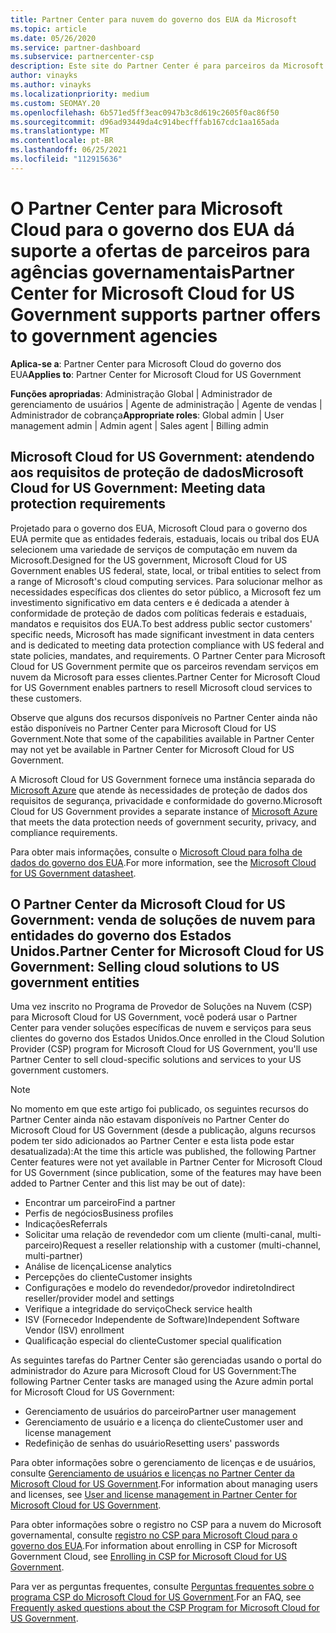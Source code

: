 ```yaml
---
title: Partner Center para nuvem do governo dos EUA da Microsoft
ms.topic: article
ms.date: 05/26/2020
ms.service: partner-dashboard
ms.subservice: partnercenter-csp
description: Este site do Partner Center é para parceiros da Microsoft que oferecem soluções de nuvem da Microsoft para clientes que trabalham com agências governamentais na Estados Unidos.
author: vinayks
ms.author: vinayks
ms.localizationpriority: medium
ms.custom: SEOMAY.20
ms.openlocfilehash: 6b571ed5ff3eac0947b3c8d619c2605f0ac86f50
ms.sourcegitcommit: d96ad93449da4c914becfffab167cdc1aa165ada
ms.translationtype: MT
ms.contentlocale: pt-BR
ms.lasthandoff: 06/25/2021
ms.locfileid: "112915636"
---
```

# <a name="partner-center-for-microsoft-cloud-for-us-government-supports-partner-offers-to-government-agencies"></a><span data-ttu-id="2dcec-103">O Partner Center para Microsoft Cloud para o governo dos EUA dá suporte a ofertas de parceiros para agências governamentais</span><span class="sxs-lookup"><span data-stu-id="2dcec-103">Partner Center for Microsoft Cloud for US Government supports partner offers to government agencies</span></span>

<span data-ttu-id="2dcec-104">**Aplica-se a**: Partner Center para Microsoft Cloud do governo dos EUA</span><span class="sxs-lookup"><span data-stu-id="2dcec-104">**Applies to**: Partner Center for Microsoft Cloud for US Government</span></span>

<span data-ttu-id="2dcec-105">**Funções apropriadas**: Administração Global | Administrador de gerenciamento de usuários | Agente de administração | Agente de vendas | Administrador de cobrança</span><span class="sxs-lookup"><span data-stu-id="2dcec-105">**Appropriate roles**: Global admin | User management admin | Admin agent | Sales agent | Billing admin</span></span>

## <a name="microsoft-cloud-for-us-government-meeting-data-protection-requirements"></a><span data-ttu-id="2dcec-106">Microsoft Cloud for US Government: atendendo aos requisitos de proteção de dados</span><span class="sxs-lookup"><span data-stu-id="2dcec-106">Microsoft Cloud for US Government: Meeting data protection requirements</span></span>

<span data-ttu-id="2dcec-107">Projetado para o governo dos EUA, Microsoft Cloud para o governo dos EUA permite que as entidades federais, estaduais, locais ou tribal dos EUA selecionem uma variedade de serviços de computação em nuvem da Microsoft.</span><span class="sxs-lookup"><span data-stu-id="2dcec-107">Designed for the US government, Microsoft Cloud for US Government enables US federal, state, local, or tribal entities to select from a range of Microsoft's cloud computing services.</span></span> <span data-ttu-id="2dcec-108">Para solucionar melhor as necessidades específicas dos clientes do setor público, a Microsoft fez um investimento significativo em data centers e é dedicada a atender à conformidade de proteção de dados com políticas federais e estaduais, mandatos e requisitos dos EUA.</span><span class="sxs-lookup"><span data-stu-id="2dcec-108">To best address public sector customers' specific needs, Microsoft has made significant investment in data centers and is dedicated to meeting data protection compliance with US federal and state policies, mandates, and requirements.</span></span> <span data-ttu-id="2dcec-109">O Partner Center para Microsoft Cloud for US Government permite que os parceiros revendam serviços em nuvem da Microsoft para esses clientes.</span><span class="sxs-lookup"><span data-stu-id="2dcec-109">Partner Center for Microsoft Cloud for US Government enables partners to resell Microsoft cloud services to these customers.</span></span>

<span data-ttu-id="2dcec-110">Observe que alguns dos recursos disponíveis no Partner Center ainda não estão disponíveis no Partner Center para Microsoft Cloud for US Government.</span><span class="sxs-lookup"><span data-stu-id="2dcec-110">Note that some of the capabilities available in Partner Center may not yet be available in Partner Center for Microsoft Cloud for US Government.</span></span>

<span data-ttu-id="2dcec-111">A Microsoft Cloud for US Government fornece uma instância separada do [Microsoft Azure](https://azure.microsoft.com/overview/clouds/government/) que atende às necessidades de proteção de dados dos requisitos de segurança, privacidade e conformidade do governo.</span><span class="sxs-lookup"><span data-stu-id="2dcec-111">Microsoft Cloud for US Government provides a separate instance of [Microsoft Azure](https://azure.microsoft.com/overview/clouds/government/) that meets the data protection needs of government security, privacy, and compliance requirements.</span></span> 

<span data-ttu-id="2dcec-112">Para obter mais informações, consulte o [Microsoft Cloud para folha de dados do governo dos EUA](https://download.microsoft.com/download/C/9/C/C9CA3002-DFC4-4ADA-841F-DF42AEC042FB/Microsoft_Azure_Government_Datasheet_EN_US.PDF).</span><span class="sxs-lookup"><span data-stu-id="2dcec-112">For more information, see the [Microsoft Cloud for US Government datasheet](https://download.microsoft.com/download/C/9/C/C9CA3002-DFC4-4ADA-841F-DF42AEC042FB/Microsoft_Azure_Government_Datasheet_EN_US.PDF).</span></span>

## <a name="partner-center-for-microsoft-cloud-for-us-government-selling-cloud-solutions-to-us-government-entities"></a><span data-ttu-id="2dcec-113">O Partner Center da Microsoft Cloud for US Government: venda de soluções de nuvem para entidades do governo dos Estados Unidos.</span><span class="sxs-lookup"><span data-stu-id="2dcec-113">Partner Center for Microsoft Cloud for US Government: Selling cloud solutions to US government entities</span></span>

<span data-ttu-id="2dcec-114">Uma vez inscrito no Programa de Provedor de Soluções na Nuvem (CSP) para Microsoft Cloud for US Government, você poderá usar o Partner Center para vender soluções específicas de nuvem e serviços para seus clientes do governo dos Estados Unidos.</span><span class="sxs-lookup"><span data-stu-id="2dcec-114">Once enrolled in the Cloud Solution Provider (CSP) program for Microsoft Cloud for US Government, you'll use Partner Center to sell cloud-specific solutions and services to your US government customers.</span></span> 

> [!NOTE]  
> <span data-ttu-id="2dcec-115">No momento em que este artigo foi publicado, os seguintes recursos do Partner Center ainda não estavam disponíveis no Partner Center do Microsoft Cloud for US Government (desde a publicação, alguns recursos podem ter sido adicionados ao Partner Center e esta lista pode estar desatualizada):</span><span class="sxs-lookup"><span data-stu-id="2dcec-115">At the time this article was published, the following Partner Center features were not yet available in Partner Center for Microsoft Cloud for US Government (since publication, some of the features may have been added to Partner Center and this list may be out of date):</span></span>

- <span data-ttu-id="2dcec-116">Encontrar um parceiro</span><span class="sxs-lookup"><span data-stu-id="2dcec-116">Find a partner</span></span>
- <span data-ttu-id="2dcec-117">Perfis de negócios</span><span class="sxs-lookup"><span data-stu-id="2dcec-117">Business profiles</span></span>
- <span data-ttu-id="2dcec-118">Indicações</span><span class="sxs-lookup"><span data-stu-id="2dcec-118">Referrals</span></span>
- <span data-ttu-id="2dcec-119">Solicitar uma relação de revendedor com um cliente (multi-canal, multi-parceiro)</span><span class="sxs-lookup"><span data-stu-id="2dcec-119">Request a reseller relationship with a customer (multi-channel, multi-partner)</span></span>
- <span data-ttu-id="2dcec-120">Análise de licença</span><span class="sxs-lookup"><span data-stu-id="2dcec-120">License analytics</span></span>
- <span data-ttu-id="2dcec-121">Percepções do cliente</span><span class="sxs-lookup"><span data-stu-id="2dcec-121">Customer insights</span></span>
- <span data-ttu-id="2dcec-122">Configurações e modelo do revendedor/provedor indireto</span><span class="sxs-lookup"><span data-stu-id="2dcec-122">Indirect reseller/provider model and settings</span></span>
- <span data-ttu-id="2dcec-123">Verifique a integridade do serviço</span><span class="sxs-lookup"><span data-stu-id="2dcec-123">Check service health</span></span>
- <span data-ttu-id="2dcec-124">ISV (Fornecedor Independente de Software)</span><span class="sxs-lookup"><span data-stu-id="2dcec-124">Independent Software Vendor (ISV) enrollment</span></span>
- <span data-ttu-id="2dcec-125">Qualificação especial do cliente</span><span class="sxs-lookup"><span data-stu-id="2dcec-125">Customer special qualification</span></span>

<span data-ttu-id="2dcec-126">As seguintes tarefas do Partner Center são gerenciadas usando o portal do administrador do Azure para Microsoft Cloud for US Government:</span><span class="sxs-lookup"><span data-stu-id="2dcec-126">The following Partner Center tasks are managed using the Azure admin portal for Microsoft Cloud for US Government:</span></span> 

- <span data-ttu-id="2dcec-127">Gerenciamento de usuários do parceiro</span><span class="sxs-lookup"><span data-stu-id="2dcec-127">Partner user management</span></span>
- <span data-ttu-id="2dcec-128">Gerenciamento de usuário e a licença do cliente</span><span class="sxs-lookup"><span data-stu-id="2dcec-128">Customer user and license management</span></span>
- <span data-ttu-id="2dcec-129">Redefinição de senhas do usuário</span><span class="sxs-lookup"><span data-stu-id="2dcec-129">Resetting users' passwords</span></span>

<span data-ttu-id="2dcec-130">Para obter informações sobre o gerenciamento de licenças e de usuários, consulte [Gerenciamento de usuários e licenças no Partner Center da Microsoft Cloud for US Government](user-management-in-partner-center-for-microsoft-us-govt-cloud.md).</span><span class="sxs-lookup"><span data-stu-id="2dcec-130">For information about managing users and licenses, see [User and license management in Partner Center for Microsoft Cloud for US Government](user-management-in-partner-center-for-microsoft-us-govt-cloud.md).</span></span>

<span data-ttu-id="2dcec-131">Para obter informações sobre o registro no CSP para a nuvem do Microsoft governamental, consulte [registro no CSP para Microsoft Cloud para o governo dos EUA](enroll-in-csp-for-microsoft-us-govt-cloud.md).</span><span class="sxs-lookup"><span data-stu-id="2dcec-131">For information about enrolling in CSP for Microsoft Government Cloud, see [Enrolling in CSP for Microsoft Cloud for US Government](enroll-in-csp-for-microsoft-us-govt-cloud.md).</span></span>

<span data-ttu-id="2dcec-132">Para ver as perguntas frequentes, consulte [Perguntas frequentes sobre o programa CSP do Microsoft Cloud for US Government](faq-for-us-govt-cloud.yml).</span><span class="sxs-lookup"><span data-stu-id="2dcec-132">For an FAQ, see [Frequently asked questions about the CSP Program for Microsoft Cloud for US Government](faq-for-us-govt-cloud.yml).</span></span>
